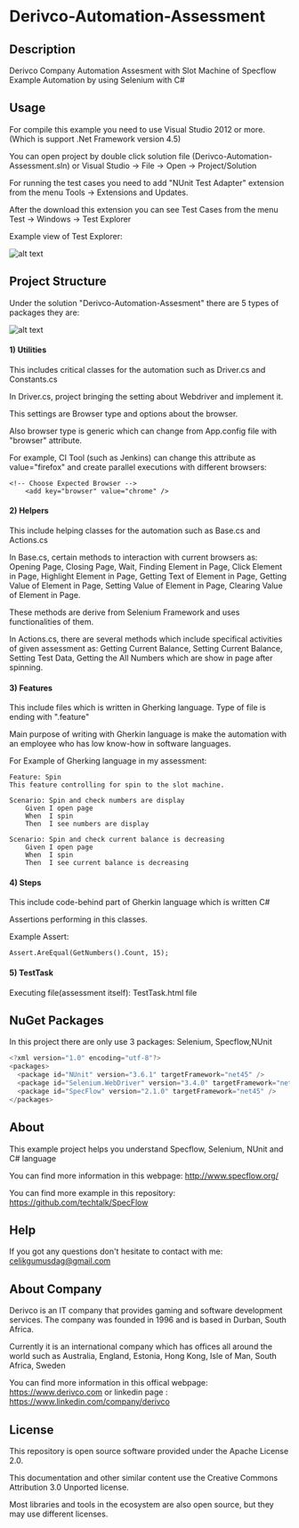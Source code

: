 # Derivco-Automation-Assessment

Description
------------
Derivco Company Automation Assesment with Slot Machine of Specflow Example Automation by using Selenium with C#

Usage
------------
For compile this example you need to use Visual Studio 2012 or more. (Which is support .Net Framework version 4.5)

You can open project by double click solution file (Derivco-Automation-Assessment.sln) or Visual Studio -> File -> Open -> Project/Solution

For running the test cases you need to add "NUnit Test Adapter" extension from the menu Tools -> Extensions and Updates.

After the download this extension you can see Test Cases from the menu Test -> Windows -> Test Explorer



Example view of Test Explorer:

![alt text](http://oi63.tinypic.com/efrnh4.jpg)

Project Structure
------------
Under the solution "Derivco-Automation-Assesment" there are 5 types of packages they are:

![alt text](http://3.1m.yt/6Fsqp7q.png)

#### 1) Utilities

This includes critical classes for the automation such as Driver.cs and Constants.cs

In Driver.cs, project bringing the setting about Webdriver and implement it.

This settings are Browser type and options about the browser.

Also browser type is generic which can change from App.config file with "browser" attribute.

For example, CI Tool (such as Jenkins) can change this attribute as value="firefox" and create parallel executions with different browsers: 
```
<!-- Choose Expected Browser -->
    <add key="browser" value="chrome" />
```

#### 2) Helpers

This include helping classes for the automation such as Base.cs and Actions.cs

In Base.cs, certain methods to interaction with current browsers as: Opening Page, Closing Page, Wait, Finding Element in Page, Click Element in Page, Highlight Element in Page, Getting Text of Element in Page, Getting Value of Element in Page, Setting Value of Element in Page, Clearing Value of Element in Page.

These methods are derive from Selenium Framework and uses functionalities of them.

In Actions.cs, there are several methods which include specifical activities of given assessment as: 
Getting Current Balance, Setting Current Balance,  Setting Test Data, Getting the All Numbers which are show in page after spinning.


#### 3) Features

This include files which is written in Gherking language. Type of file is ending with ".feature"

Main purpose of writing with Gherkin language is make the automation with an employee who has low know-how in software languages.

For Example of Gherking language in my assessment:

```gherkin
Feature: Spin
This feature controlling for spin to the slot machine.

Scenario: Spin and check numbers are display
	Given I open page
	When  I spin
	Then  I see numbers are display

Scenario: Spin and check current balance is decreasing
	Given I open page
	When  I spin
	Then  I see current balance is decreasing
```


#### 4) Steps

This include code-behind part of Gherkin language which is written C#

Assertions performing in this classes.

Example Assert:
```
Assert.AreEqual(GetNumbers().Count, 15);
```


#### 5) TestTask

Executing file(assessment itself): TestTask.html file


NuGet Packages
------------

In this project there are only use 3 packages: Selenium, Specflow,NUnit

```csharp
<?xml version="1.0" encoding="utf-8"?>
<packages>
  <package id="NUnit" version="3.6.1" targetFramework="net45" />
  <package id="Selenium.WebDriver" version="3.4.0" targetFramework="net45" />
  <package id="SpecFlow" version="2.1.0" targetFramework="net45" />
</packages>
```


About
------------
This example project helps you understand Specflow, Selenium, NUnit and C# language

You can find more information in this webpage: http://www.specflow.org/

You can find more example in this repository: https://github.com/techtalk/SpecFlow


Help
------------
If you got any questions don't hesitate to contact with me: [celikgumusdag@gmail.com](mailto:celikgumusdag@gmail.com)


About Company
------------
Derivco is an IT company that provides gaming and software development services. The company was founded in 1996 and is based in Durban, South Africa.

Currently it is an international company which has offices all around the world such as Australia, England, Estonia, Hong Kong, Isle of Man, South Africa, Sweden

You can find more information in this offical webpage: https://www.derivco.com or linkedin page : https://www.linkedin.com/company/derivco


License
------------
This repository is open source software provided under the Apache License 2.0. 

This documentation and other similar content use the Creative Commons Attribution 3.0 Unported license. 

Most libraries and tools in the ecosystem are also open source, but they may use different licenses.
